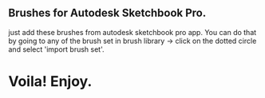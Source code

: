 ## Brushes for Autodesk Sketchbook Pro.
just add these brushes from autodesk sketchbook pro app. 
You can do that by going to any of the brush set in brush library -> click on the dotted circle and select 'import brush set'.

# Voila! Enjoy.
